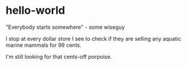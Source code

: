 # hello-world
"Everybody starts somewhere" - some wiseguy

I stop at every dollar store I see to check if they are selling any aquatic marine mammals for 99 cents.

I'm still looking for that cents-off porpoise.
